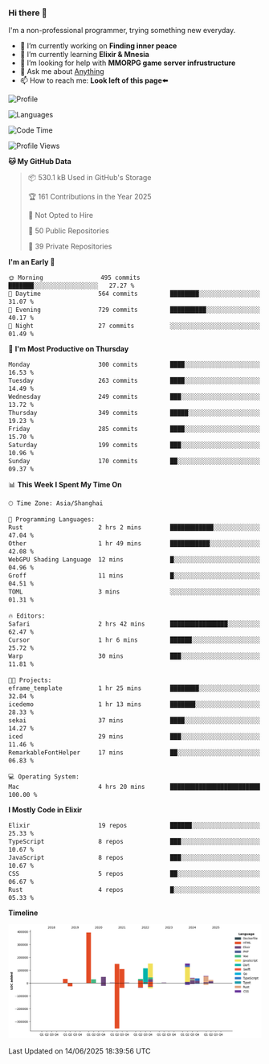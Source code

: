 ### Hi there 👋

I'm a non-professional programmer, trying something new everyday.

<!--
**dyzdyz010/dyzdyz010** is a ✨ _special_ ✨ repository because its `README.md` (this file) appears on your GitHub profile.
-->

- 🔭 I’m currently working on **Finding inner peace**
- 🌱 I’m currently learning **Elixir & Mnesia**
- 🤔 I’m looking for help with **MMORPG game server infrustructure**
- 💬 Ask me about [Anything](https://github.com/dyzdyz010/dyzdyz010/issues)
- 📫 How to reach me: **Look left of this page⬅️**

<!-- - 👯 I’m looking to collaborate on
- 😄 Pronouns: ...
- ⚡ Fun fact: ...
 -->
 
![Profile](https://github-readme-stats.vercel.app/api?username=dyzdyz010&count_private=true&show_icons=true&theme=dracula)

![Languages](https://github-readme-stats.vercel.app/api/top-langs/?username=dyzdyz010&layout=compact&theme=dracula)

<!--START_SECTION:waka-->
![Code Time](http://img.shields.io/badge/Code%20Time-2%2C027%20hrs%2018%20mins-blue)

![Profile Views](http://img.shields.io/badge/Profile%20Views-1-blue)

**🐱 My GitHub Data** 

> 📦 530.1 kB Used in GitHub's Storage 
 > 
> 🏆 161 Contributions in the Year 2025
 > 
> 🚫 Not Opted to Hire
 > 
> 📜 50 Public Repositories 
 > 
> 🔑 39 Private Repositories 
 > 
**I'm an Early 🐤** 

```text
🌞 Morning                495 commits         ███████░░░░░░░░░░░░░░░░░░   27.27 % 
🌆 Daytime                564 commits         ████████░░░░░░░░░░░░░░░░░   31.07 % 
🌃 Evening                729 commits         ██████████░░░░░░░░░░░░░░░   40.17 % 
🌙 Night                  27 commits          ░░░░░░░░░░░░░░░░░░░░░░░░░   01.49 % 
```
📅 **I'm Most Productive on Thursday** 

```text
Monday                   300 commits         ████░░░░░░░░░░░░░░░░░░░░░   16.53 % 
Tuesday                  263 commits         ████░░░░░░░░░░░░░░░░░░░░░   14.49 % 
Wednesday                249 commits         ███░░░░░░░░░░░░░░░░░░░░░░   13.72 % 
Thursday                 349 commits         █████░░░░░░░░░░░░░░░░░░░░   19.23 % 
Friday                   285 commits         ████░░░░░░░░░░░░░░░░░░░░░   15.70 % 
Saturday                 199 commits         ███░░░░░░░░░░░░░░░░░░░░░░   10.96 % 
Sunday                   170 commits         ██░░░░░░░░░░░░░░░░░░░░░░░   09.37 % 
```


📊 **This Week I Spent My Time On** 

```text
🕑︎ Time Zone: Asia/Shanghai

💬 Programming Languages: 
Rust                     2 hrs 2 mins        ████████████░░░░░░░░░░░░░   47.04 % 
Other                    1 hr 49 mins        ███████████░░░░░░░░░░░░░░   42.08 % 
WebGPU Shading Language  12 mins             █░░░░░░░░░░░░░░░░░░░░░░░░   04.96 % 
Groff                    11 mins             █░░░░░░░░░░░░░░░░░░░░░░░░   04.51 % 
TOML                     3 mins              ░░░░░░░░░░░░░░░░░░░░░░░░░   01.31 % 

🔥 Editors: 
Safari                   2 hrs 42 mins       ████████████████░░░░░░░░░   62.47 % 
Cursor                   1 hr 6 mins         ██████░░░░░░░░░░░░░░░░░░░   25.72 % 
Warp                     30 mins             ███░░░░░░░░░░░░░░░░░░░░░░   11.81 % 

🐱‍💻 Projects: 
eframe_template          1 hr 25 mins        ████████░░░░░░░░░░░░░░░░░   32.84 % 
icedemo                  1 hr 13 mins        ███████░░░░░░░░░░░░░░░░░░   28.33 % 
sekai                    37 mins             ████░░░░░░░░░░░░░░░░░░░░░   14.27 % 
iced                     29 mins             ███░░░░░░░░░░░░░░░░░░░░░░   11.46 % 
RemarkableFontHelper     17 mins             ██░░░░░░░░░░░░░░░░░░░░░░░   06.83 % 

💻 Operating System: 
Mac                      4 hrs 20 mins       █████████████████████████   100.00 % 
```

**I Mostly Code in Elixir** 

```text
Elixir                   19 repos            ██████░░░░░░░░░░░░░░░░░░░   25.33 % 
TypeScript               8 repos             ███░░░░░░░░░░░░░░░░░░░░░░   10.67 % 
JavaScript               8 repos             ███░░░░░░░░░░░░░░░░░░░░░░   10.67 % 
CSS                      5 repos             ██░░░░░░░░░░░░░░░░░░░░░░░   06.67 % 
Rust                     4 repos             █░░░░░░░░░░░░░░░░░░░░░░░░   05.33 % 
```



**Timeline**

![Lines of Code chart](https://raw.githubusercontent.com/dyzdyz010/dyzdyz010/master/assets/bar_graph.png)


 Last Updated on 14/06/2025 18:39:56 UTC
<!--END_SECTION:waka-->
